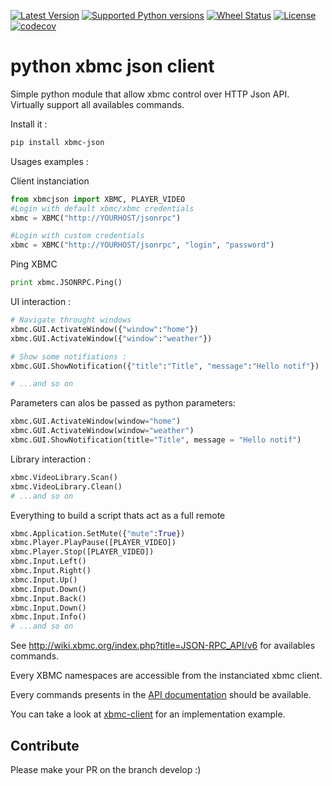 
[![Latest Version](https://pypip.in/version/xbmc-json/badge.svg)](https://pypi.python.org/pypi/xbmc-json/)
[![Supported Python versions](https://pypip.in/py_versions/xbmc-json/badge.svg)](https://pypi.python.org/pypi/xbmc-json/)
[![Wheel Status](https://pypip.in/wheel/xbmc-json/badge.svg)](https://pypi.python.org/pypi/xbmc-json/)
[![License](https://pypip.in/license/xbmc-json/badge.svg)](https://pypi.python.org/pypi/xbmc-json/)
[![codecov](https://codecov.io/gh/jcsaaddupuy/python-xbmc/branch/master/graph/badge.svg)](https://codecov.io/gh/jcsaaddupuy/python-xbmc)



python xbmc json client
=======================

Simple python module that allow xbmc control over HTTP Json API.
Virtually support all availables commands.

Install it :
```bash
pip install xbmc-json
```


Usages examples :

Client instanciation
```python
from xbmcjson import XBMC, PLAYER_VIDEO
#Login with default xbmc/xbmc credentials
xbmc = XBMC("http://YOURHOST/jsonrpc")

#Login with custom credentials
xbmc = XBMC("http://YOURHOST/jsonrpc", "login", "password")
```
Ping XBMC
```python
print xbmc.JSONRPC.Ping()
```

UI interaction :
```python
# Navigate throught windows
xbmc.GUI.ActivateWindow({"window":"home"})
xbmc.GUI.ActivateWindow({"window":"weather"})

# Show some notifiations :
xbmc.GUI.ShowNotification({"title":"Title", "message":"Hello notif"})

# ...and so on
```

Parameters can alos be passed as python parameters:
```python
xbmc.GUI.ActivateWindow(window="home")
xbmc.GUI.ActivateWindow(window="weather")
xbmc.GUI.ShowNotification(title="Title", message = "Hello notif")
```


Library interaction :
```python
xbmc.VideoLibrary.Scan()
xbmc.VideoLibrary.Clean()
# ...and so on
```

Everything to build a script thats act as a full remote
```python
xbmc.Application.SetMute({"mute":True})
xbmc.Player.PlayPause([PLAYER_VIDEO])
xbmc.Player.Stop([PLAYER_VIDEO])
xbmc.Input.Left()
xbmc.Input.Right()
xbmc.Input.Up()
xbmc.Input.Down()
xbmc.Input.Back()
xbmc.Input.Down()
xbmc.Input.Info()
# ...and so on
```


See http://wiki.xbmc.org/index.php?title=JSON-RPC_API/v6 for availables commands.


Every XBMC namespaces are accessible from the instanciated xbmc client.

Every commands presents in the [API documentation](http://wiki.xbmc.org/index.php?title=JSON-RPC_API/v6) should be available.


You can take a look at [xbmc-client](https://github.com/jcsaaddupuy/xbmc-client) for an implementation example.


Contribute
-----------

Please make your PR on the branch develop :)
